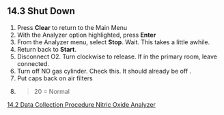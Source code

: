 ## 14.3 Shut Down

1. Press **Clear** to return to the Main Menu
2. With the Analyzer option highlighted, press **Enter**
3. From the Analyzer menu, select **Stop**. Wait. This takes a little awhile.
4. Return back to **Start**.
5. Disconnect O2. Turn clockwise to release.  If in the primary room, leave connected.
6. Turn off NO gas cylinder.  Check this. It should already be off .
7. Put caps back on air filters
8. >20 = Normal


<div class="center">
<div class="btn-group">
  <a href=":pages_path:/manuals/nitric-oxide-analyzer/14-02-data-collection.md" class="btn btn-default">
    <span class="glyphicon glyphicon-chevron-left"></span>
    14.2 Data Collection Procedure
  </a>

  <a href=":pages_path:/manuals/nitric-oxide-analyzer" class="btn btn-default">
    <span class="glyphicon glyphicon-chevron-up"></span>
    Nitric Oxide Analyzer
  </a>
</div>
</div>
